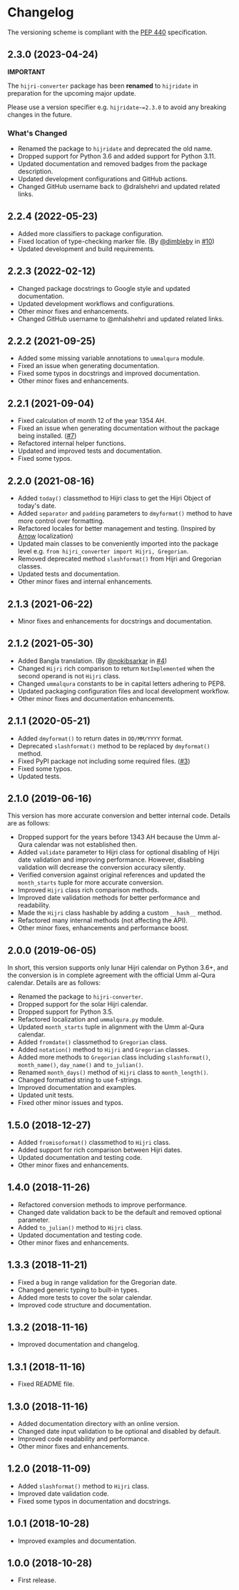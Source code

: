 # Changelog

The versioning scheme is compliant with the [PEP 440] specification.

[PEP 440]: https://peps.python.org/pep-0440/#public-version-identifiers

## 2.3.0 (2023-04-24)

**IMPORTANT**

The `hijri-converter` package has been **renamed** to `hijridate` in preparation
for the upcoming major update.

Please use a version specifier e.g. `hijridate~=2.3.0` to avoid any breaking
changes in the future.

### What's Changed

- Renamed the package to `hijridate` and deprecated the old name.
- Dropped support for Python 3.6 and added support for Python 3.11.
- Updated documentation and removed badges from the package description.
- Updated development configurations and GitHub actions.
- Changed GitHub username back to @dralshehri and updated related links.

## 2.2.4 (2022-05-23)

- Added more classifiers to package configuration.
- Fixed location of type-checking marker file. (By [@dimbleby] in [#10])
- Updated development and build requirements.

[#10]: https://github.com/dralshehri/hijridate/pull/10
[@dimbleby]: https://github.com/dimbleby

## 2.2.3 (2022-02-12)

- Changed package docstrings to Google style and updated documentation.
- Updated development workflows and configurations.
- Other minor fixes and enhancements.
- Changed GitHub username to @mhalshehri and updated related links.

## 2.2.2 (2021-09-25)

- Added some missing variable annotations to `ummalqura` module.
- Fixed an issue when generating documentation.
- Fixed some typos in docstrings and improved documentation.
- Other minor fixes and enhancements.

## 2.2.1 (2021-09-04)

- Fixed calculation of month 12 of the year 1354 AH.
- Fixed an issue when generating documentation without the package being
  installed. ([#7])
- Refactored internal helper functions.
- Updated and improved tests and documentation.
- Fixed some typos.

[#7]: https://github.com/dralshehri/hijridate/issues/7

## 2.2.0 (2021-08-16)

- Added `today()` classmethod to Hijri class to get the Hijri Object of today's
  date.
- Added `separator` and `padding` parameters to `dmyformat()` method to have
  more control over formatting.
- Refactored locales for better management and testing. (Inspired by [Arrow]
  localization)
- Updated main classes to be conveniently imported into the package level e.g.
  `from hijri_converter import Hijri, Gregorian`.
- Removed deprecated method `slashformat()` from Hijri and Gregorian classes.
- Updated tests and documentation.
- Other minor fixes and internal enhancements.

[arrow]: https://github.com/arrow-py/arrow

## 2.1.3 (2021-06-22)

- Minor fixes and enhancements for docstrings and documentation.

## 2.1.2 (2021-05-30)

- Added Bangla translation. (By [@nokibsarkar] in [#4])
- Changed `Hijri` rich comparison to return `NotImplemented` when the second
  operand is not `Hijri` class.
- Changed `ummalqura` constants to be in capital letters adhering to PEP8.
- Updated packaging configuration files and local development workflow.
- Other minor fixes and documentation enhancements.

[#4]: https://github.com/dralshehri/hijridate/pull/4
[@nokibsarkar]: https://github.com/nokibsarkar

## 2.1.1 (2020-05-21)

- Added `dmyformat()` to return dates in `DD/MM/YYYY` format.
- Deprecated `slashformat()` method to be replaced by `dmyformat()` method.
- Fixed PyPI package not including some required files. ([#3])
- Fixed some typos.
- Updated tests.

[#3]: https://github.com/dralshehri/hijridate/issues/3

## 2.1.0 (2019-06-16)

This version has more accurate conversion and better internal code. Details are
as follows:

- Dropped support for the years before 1343 AH because the Umm al-Qura calendar
  was not established then.
- Added `validate` parameter to Hijri class for optional disabling of Hijri date
  validation and improving performance. However, disabling validation will
  decrease the conversion accuracy silently.
- Verified conversion against original references and updated the `month_starts`
  tuple for more accurate conversion.
- Improved `Hijri` class rich comparison methods.
- Improved date validation methods for better performance and readability.
- Made the `Hijri` class hashable by adding a custom `__hash__` method.
- Refactored many internal methods (not affecting the API).
- Other minor fixes, enhancements and performance boost.

## 2.0.0 (2019-06-05)

In short, this version supports only lunar Hijri calendar on Python 3.6+, and
the conversion is in complete agreement with the official Umm al-Qura calendar.
Details are as follows:

- Renamed the package to `hijri-converter`.
- Dropped support for the solar Hijri calendar.
- Dropped support for Python 3.5.
- Refactored localization and `ummalqura.py` module.
- Updated `month_starts` tuple in alignment with the Umm al-Qura calendar.
- Added `fromdate()` classmethod to `Gregorian` class.
- Added `notation()` method to `Hijri` and `Gregorian` classes.
- Added more methods to `Gregorian` class including `slashformat()`,
  `month_name()`, `day_name()` and `to_julian()`.
- Renamed `month_days()` method of `Hijri` class to `month_length()`.
- Changed formatted string to use f-strings.
- Improved documentation and examples.
- Updated unit tests.
- Fixed other minor issues and typos.

## 1.5.0 (2018-12-27)

- Added `fromisoformat()` classmethod to `Hijri` class.
- Added support for rich comparison between Hijri dates.
- Updated documentation and testing code.
- Other minor fixes and enhancements.

## 1.4.0 (2018-11-26)

- Refactored conversion methods to improve performance.
- Changed date validation back to be the default and removed optional parameter.
- Added `to_julian()` method to `Hijri` class.
- Updated documentation and testing code.
- Other minor fixes and enhancements.

## 1.3.3 (2018-11-21)

- Fixed a bug in range validation for the Gregorian date.
- Changed generic typing to built-in types.
- Added more tests to cover the solar calendar.
- Improved code structure and documentation.

## 1.3.2 (2018-11-16)

- Improved documentation and changelog.

## 1.3.1 (2018-11-16)

- Fixed README file.

## 1.3.0 (2018-11-16)

- Added documentation directory with an online version.
- Changed date input validation to be optional and disabled by default.
- Improved code readability and performance.
- Other minor fixes and enhancements.

## 1.2.0 (2018-11-09)

- Added `slashformat()` method to `Hijri` class.
- Improved date validation code.
- Fixed some typos in documentation and docstrings.

## 1.0.1 (2018-10-28)

- Improved examples and documentation.

## 1.0.0 (2018-10-28)

- First release.
